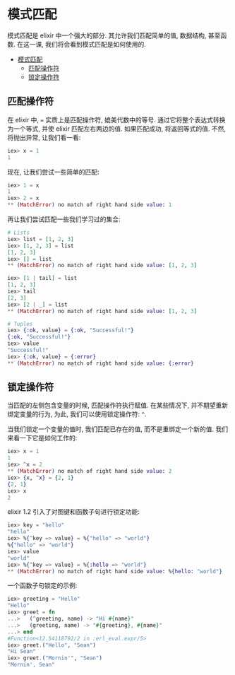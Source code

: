# 模式匹配
模式匹配是 elixir 中一个强大的部分. 其允许我们匹配简单的值, 数据结构, 甚至函数. 在这一课, 我们将会看到模式匹配是如何使用的.

<!-- TOC -->

- [模式匹配](#%E6%A8%A1%E5%BC%8F%E5%8C%B9%E9%85%8D)
    - [匹配操作符](#%E5%8C%B9%E9%85%8D%E6%93%8D%E4%BD%9C%E7%AC%A6)
    - [锁定操作符](#%E9%94%81%E5%AE%9A%E6%93%8D%E4%BD%9C%E7%AC%A6)

<!-- /TOC -->

## 匹配操作符
在 elixir 中, `=` 实质上是匹配操作符, 媲美代数中的等号. 通过它将整个表达式转换为一个等式, 并使 elixir 匹配左右两边的值. 如果匹配成功, 将返回等式的值. 不然, 将抛出异常, 让我们看一看:
```elixir
iex> x = 1
1
```

现在, 让我们尝试一些简单的匹配:
```elixir
iex> 1 = x
1
iex> 2 = x
** (MatchError) no match of right hand side value: 1
```

再让我们尝试匹配一些我们学习过的集合:
```elixir
# Lists
iex> list = [1, 2, 3]
iex> [1, 2, 3] = list
[1, 2, 3]
iex> [] = list
** (MatchError) no match of right hand side value: [1, 2, 3]

iex> [1 | tail] = list
[1, 2, 3]
iex> tail
[2, 3]
iex> [2 | _] = list
** (MatchError) no match of right hand side value: [1, 2, 3]

# Tuples
iex> {:ok, value} = {:ok, "Successful!"}
{:ok, "Successful!"}
iex> value
"Successful!"
iex> {:ok, value} = {:error}
** (MatchError) no match of right hand side value: {:error}
```

## 锁定操作符
当匹配的左侧包含变量的时候, 匹配操作符执行赋值. 在某些情况下, 并不期望重新绑定变量的行为, 为此, 我们可以使用锁定操作符: `^`.

当我们锁定一个变量的值时, 我们匹配已存在的值, 而不是重绑定一个新的值. 我们来看一下它是如何工作的:
```elixir
iex> x = 1
1
iex> ^x = 2
** (MatchError) no match of right hand side value: 2
iex> {x, ^x} = {2, 1}
{2, 1}
iex> x
2
```

elixir 1.2 引入了对图键和函数子句进行锁定功能:
```elixir
iex> key = "hello"
"hello"
iex> %{^key => value} = %{"hello" => "world"}
%{"hello" => "world"}
iex> value
"world"
iex> %{^key => value} = %{:hello => "world"}
** (MatchError) no match of right hand side value: %{hello: "world"}
```

一个函数子句锁定的示例:
```elixir
iex> greeting = "Hello"
"Hello"
iex> greet = fn
...>   (^greeting, name) -> "Hi #{name}"
...>   (greeting, name) -> "#{greeting}, #{name}"
...> end
#Function<12.54118792/2 in :erl_eval.expr/5>
iex> greet.("Hello", "Sean")
"Hi Sean"
iex> greet.("Mornin'", "Sean")
"Mornin', Sean"
```